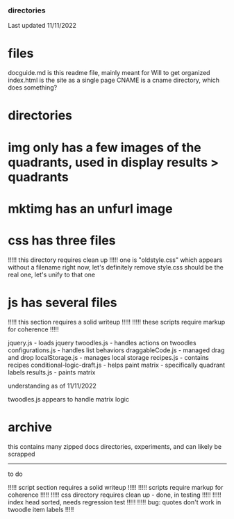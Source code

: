 ### directories

Last updated 11/11/2022

# files
docguide.md is this readme file, mainly meant for Will to get organized
index.html is the site as a single page
CNAME is a cname directory, which does something?

# directories

# img only has a few images of the quadrants, used in display results > quadrants
# mktimg has an unfurl image

# css has three files
!!!!! this directory requires clean up !!!!! 
one is "oldstyle.css" which appears without a filename right now, let's definitely remove
style.css should be the real one, let's unify to that one

# js has several files
!!!!! this section requires a solid writeup !!!!!
!!!!! these scripts require markup for coherence !!!!!

jquery.js                     - loads jquery
twoodles.js                   - handles actions on twoodles
configurations.js             - handles list behaviors
draggableCode.js              - managed drag and drop
localStorage.js               - manages local storage
recipes.js                    - contains recipes
conditional-logic-draft.js    - helps paint matrix
                              - specifically quadrant labels
results.js                    - paints matrix

understanding as of 11/11/2022

twoodles.js appears to handle matrix logic

# archive
this contains many zipped docs directories, experiments, and can likely be scrapped


---------

to do

!!!!! script section requires a solid writeup !!!!!
!!!!! scripts require markup for coherence !!!!!
!!!!! css directory requires clean up - done, in testing !!!!! 
!!!!! index head sorted, needs regression test !!!!! 
!!!!! bug: quotes don't work in twoodle item labels !!!!!
